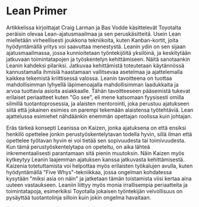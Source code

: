 # Lean Primer
Artikkelissa kirjoittajat Craig Larman ja Bas Vodde käsittelevät Toyotalta peräisin olevaa Lean-ajatusmaailmaa ja sen peruskäsitteitä. Usein Lean mielletään virheellisesti joukkona tekniikoita, kuten Kanban-kortit, joita hyödyntämällä yritys voi saavuttaa menestystä. Leanin ydin on sen sijaan ajatusmaailmassa, jossa kunnioitetaan työntekijöitä yksilöinä, ja keskitytään jatkuvaan toimintatapojen ja työskentelyn kehittämiseen. Näitä sanotaankin Leanin kahdeksi pilariksi. Jatkuvaa kehittämistä toteutetaan käytännössä kannustamalla ihmisiä haastamaan vallitsevaa asetelmaa ja ajattelemalla kaikkea tekemistä kriittisessä valossa. Leanin tavoitteena on tuottaa mahdollisimman lyhyellä läpimenoajalla mahdollisimman laadukkaita ja arvoa tuottavia asioita asiakkaalle. Tähän tavoitteeseen pääsemistä tukevat erilaiset periaatteet kuten "Go see", eli mene katsomaan fyysisesti omilla silmillä tuotantoprosessia, ja alaisten mentorointi, joka perustuu ajatukseen siitä että jokainen esimies on parempi tekemään alaistensa työtehtäviä. Lean ajattelussa esimiehet nähdäänkin enemmän opettajan roolissa kuin johtajan.

Eräs tärkeä konsepti Leanissa on Kaizen, jonka ajatuksena on että ensiksi henkilö opettelee jonkin perustyöskentelytavan todella hyvin, sillä ilman että opettelee työtavan hyvin ei voi tietää sen sopivuudesta tai toimivuudesta. Kun tämä perustyöskentelytapa on opeteltu, on aika lähteä inkrementaalisesti parantamaan sitä pienin muutoksin. Näin Kaizen myös kytkeytyy Leanin laajemman ajatuksen kanssa jatkuvasta kehittämisestä. Kaizenia totetuttamista voi helpottaa myös erilaisten työkalujen avulla, kuten hyödyntämällä "Five Whys"-tekniikkaa, jossa ongelman kohdatessa kysytään "miksi asia on näin" ja jatketaan tämän toistamista viisi kertaa aina uuteen vastaukseen. Leaniin liittyy myös monia irrallisempia periaatteita ja toimintatapoja, esimerkiksi Toyotalla jokaisen työntekijän velvollisuus on pysäyttää tuotantolinja silloin kuin jokin ongelma havaitaan.